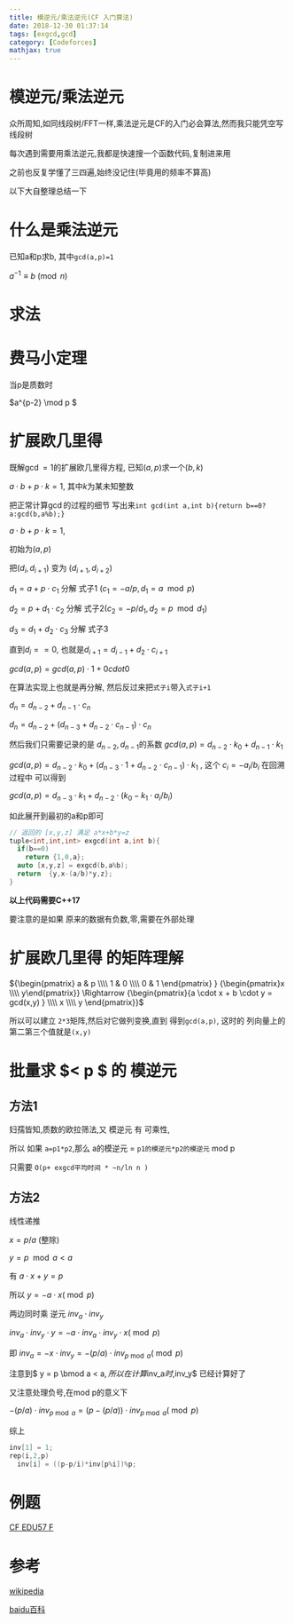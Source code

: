 ```yaml
---
title: 模逆元/乘法逆元(CF 入门算法)
date: 2018-12-30 01:37:14
tags: [exgcd,gcd]
category: [Codeforces]
mathjax: true
---
```


# 模逆元/乘法逆元

众所周知,如同线段树/FFT一样,乘法逆元是CF的入门必会算法,然而我只能凭空写线段树

每次遇到需要用乘法逆元,我都是快速搜一个函数代码,复制进来用

之前也反复学懂了三四遍,始终没记住(毕竟用的频率不算高)

以下大自整理总结一下

# 什么是乘法逆元

已知a和p求b, 其中`gcd(a,p)=1`

$a^{ -1 } \equiv b{\pmod {n}}$

# 求法

# 费马小定理

当p是质数时

$a^{p-2} \mod p $

# 扩展欧几里得

既解$\gcd=1$的扩展欧几里得方程, 已知$(a,p)$求一个$(b,k)$

$a\cdot b+p\cdot k = 1$, 其中$k$为某未知整数

把正常计算$\gcd$的过程的细节 写出来`int gcd(int a,int b){return b==0?a:gcd(b,a%b);}`

$a \cdot b+p\cdot k = 1$,

初始为$(a,p)$

把$(d_i,d_{i+1})$ 变为 $(d_{i+1},d_{i+2})$

$d_1 = a + p\cdot c_1$ 分解 式子1 ($c_1 = - a / p, d_1 = a \mod p$)

$d_2 = p + d_1\cdot c_2$ 分解 式子2($c_2 = - p / d_1, d_2 = p \mod d_1$)

$d_3 = d_1 + d_2\cdot c_3$ 分解 式子3

直到$d_i == 0$, 也就是$d_{i+1} = d_{i-1} + d_2 \cdot c_{i+1}$

$gcd(a,p) = gcd(a,p) \cdot 1 + 0 cdot 0$

在算法实现上也就是再分解, 然后反过来把`式子i`带入`式子i+1`

$d_n = d_{n-2} + d_{n-1} \cdot c_n$

$d_n = d_{n-2} + (d_{n-3}+d_{n-2} \cdot c_{n-1}) \cdot c_n$

然后我们只需要记录的是 $d_{n-2}, d_{n-1}$的系数 $gcd(a,p) = d_{n-2} \cdot k_0 + d_{n-1} \cdot k_1$ 

$gcd(a,p) = d_{n-2} \cdot k_0 + (d_{n-3} \cdot 1 + d_{n-2} \cdot c_{n-1}) \cdot k_1$ , 这个 $c_i = - a_i/b_i$ 在回溯过程中 可以得到

$gcd(a,p) = d_{n-3} \cdot k_1 + d_{n-2} \cdot (k_0 - k_1 \cdot a_i / b_i )$

如此展开到最初的a和p即可

```c++
// 返回的 [x,y,z] 满足 a*x+b*y=z
tuple<int,int,int> exgcd(int a,int b){
  if(b==0)
    return {1,0,a};
  auto [x,y,z] = exgcd(b,a%b);
  return  {y,x-(a/b)*y,z};
}
```

**以上代码需要C++17**

要注意的是如果 原来的数据有负数,零,需要在外部处理

# 扩展欧几里得 的矩阵理解

${\begin{pmatrix} a & p \\\\ 1 & 0 \\\\ 0 & 1 \end{pmatrix} } {\begin{pmatrix}x \\\\ y\end{pmatrix}} \Rightarrow {\begin{pmatrix}{a \cdot x + b \cdot y = gcd(x,y) } \\\\ x \\\\ y \end{pmatrix}}$

所以可以建立 `2*3`矩阵,然后对它做列变换,直到 得到`gcd(a,p)`, 这时的 列向量上的 第二第三个值就是`(x,y)`

# 批量求 $< p $ 的 模逆元

## 方法1

妇孺皆知,质数的欧拉筛法,又 模逆元 有 可乘性,

所以 如果 `a=p1*p2`,那么 a的模逆元 = `p1的模逆元*p2的模逆元` mod p

只需要 `O(p+ exgcd平均时间 * ~n/ln n )`

## 方法2

线性递推

$x = p/a$ (整除)

$y = p \mod a < a$

有 $a \cdot x + y = p$

所以 $y = - a \cdot x (\bmod p)$

两边同时乘 逆元 $inv_a \cdot inv_y$

$inv_a \cdot inv_y \cdot y = - a \cdot inv_a \cdot inv_y \cdot x (\bmod p)$

即 $inv_a = - x \cdot inv_y = - (p/a) \cdot inv_{p \bmod a} (\bmod p)$

注意到$ y = p \bmod a < a$,所以 在计算$inv_a$时,$inv_y$ 已经计算好了

又注意处理负号,在mod p的意义下

$- (p/a) \cdot inv_{p \bmod a} = (p - (p/a)) \cdot inv_{p \bmod a} (\bmod p)$

综上

```c++
inv[1] = 1;
rep(i,2,p)
  inv[i] = ((p-p/i)*inv[p%i])%p;
```

# 例题

[CF EDU57 F](https://codeforces.com/contest/1096/problem/F)

# 参考

[wikipedia](https://en.wikipedia.org/wiki/Modular_multiplicative_inverse)

[baidu百科](https://baike.baidu.com/item/%E4%B9%98%E6%B3%95%E9%80%86%E5%85%83/5831857?fr=aladdin)

